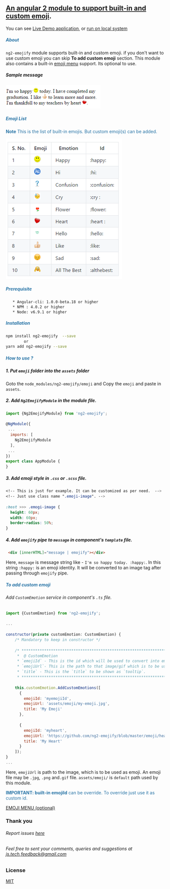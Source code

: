 ## [An angular 2 module to support built-in and custom emoji]().

You can see [Live Demo application](https://ng2-emojify-example.firebaseapp.com), or [run on local system](https://github.com/sauravgaursmith/ng2-emojify-example/blob/master/README.md)


##### <b style="color: #2874A6;">About</b>
`ng2-emojify` module supports built-in and custom emoji. if you don't want to use custom emoji you can skip <b>To add custom emoji</b> section. This module also contains a built-in [emoji menu](MENU.md) support. Its optional to use. 

##### Sample message 

![alt snapshot](./message.png)

##### <b style="color: #2874A6;">Emoji List</b>

<p style="color: #2874A6;"><b>Note</b> This is the list of built-in emojis. But custom emoji(s) can be added.</p>

![alt snapshot](./emoji-table.png)

##### <b style="color: #2874A6;">Prerequisite</b> 
       * Angular-cli: 1.0.0-beta.18 or higher
       * NPM : 4.0.2 or higher
       * Node: v6.9.1 or higher

##### <b style="color: #2874A6;">Installation</b>
```sh
npm install ng2-emojify  --save
        or
yarn add ng2-emojify --save
```

##### <b style="color: #2874A6;">How to use ?</b>

##### 1. Put `emoji` folder into the `assets` folder
Goto the `node_modules/ng2-emojify/emoji` and Copy the `emoji` and paste in `assets`.

##### 2. Add `Ng2EmojifyModule` in the module file.

```js
import {Ng2EmojifyModule} from 'ng2-emojify';

@NgModule({
 ...
  imports: [
    Ng2EmojifyModule
  ],
 ...
})
export class AppModule {
}

```

##### 3. Add emoji style in `.css` or `.scss` file.
```css
<!-- This is just for example. It can be customized as per need.  -->
<!-- Just use class name ".emoji-image". -->

:host >>> .emogi-image {
  height: 60px;
  width: 60px;
  border-radius: 50%;
}

```


##### 4. Add `emojify` pipe to `message` in component's `template` file.

```html
 <div [innerHTML]="message | emojify"></div>
```
 
 Here, `message` is message string like - `I'm so happy today. :happy:`. In this string `:happy:`
 is an emoji identity. It will be converted to an image tag after passing through `emojify` pipe.


 
##### <b style="color: #2874A6;">To add custom emoji</b>
###### Add `CustomEmotion` service in component's `.ts` file. 

```js
import {CustomEmotion} from 'ng2-emojify';

...

constructor(private customEmotion: CustomEmotion) {
    /* Mandatory to keep in constructor */
    
    /* ***************************************************************************
     *  @ CustomEmotion
     * `emojiId` - This is the id which will be used to convert into emoji.
     * `emojiUrl`- This is the path to that image/gif which is to be used as emoji.
     * `title` - This is the `title` to be shown as `tooltip`.
     * ************************************************************************* */
     
    this.customEmotion.AddCustomEmotions([
      {
        emojiId: 'myemojiId',
        emojiUrl: 'assets/emoji/my-emoji.jpg',
        title: 'My Emoji'
      },

      {
        emojiId: 'myheart',
        emojiUrl: 'https://github.com/ng2-emojify/blob/master/emoji/heart.jpg',
        title: 'My Heart'
      }
    ]);
}
...
```
Here, `emojiUrl` is path to the image, which is to be used as emoji. An emoji file may be `.jpg`, `.png` and`.gif` file. `assets/emoji/` is `default` path used by this module.

<p style="color: #2874A6;"><b >IMPORTANT:  built-in emojiId</b> can be override. To override just use it as custom id. </p>

[EMOJI MENU (optional)](MENU.md)

### Thank you 

###### Report issues [here](https://github.com/sauravgaursmith/ng2-emojify/issues)
###### Feel free to sent your comments, queries and suggestions at [js.tech.feedback@gmail.com](mailto:js.tech.feedback@gmail.com)

### License

[MIT](LICENSE)

